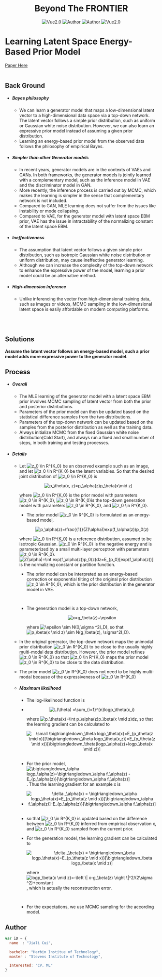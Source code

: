 <h1 align="center">Beyond The FRONTIER</h1>

<p align="center">
    <a href="https://www.tensorflow.org/">
        <img src="https://img.shields.io/badge/Tensorflow-1.13-green" alt="Vue2.0">
    </a>
    <a href="https://github.com/CuiJiali-CV/">
        <img src="https://img.shields.io/badge/Author-JialiCui-blueviolet" alt="Author">
    </a>
    <a href="https://github.com/CuiJiali-CV/">
        <img src="https://img.shields.io/badge/Email-cuijiali961224@gmail.com-blueviolet" alt="Author">
    </a>
    <a href="https://www.stevens.edu/">
        <img src="https://img.shields.io/badge/College-SIT-green" alt="Vue2.0">
    </a>
</p>



# Learning Latent Space Energy-Based Prior Model

[Paper Here](https://arxiv.org/pdf/2006.08205.pdf)
<br /><br />

## Back Ground

* #####  Bayes philosophy

  - We can learn a generator model that maps a low-dimensional latent vector to a high-dimensional data space via a top-down network. The latent vector follows a simple prior distribution, such as uniform or Gaussian white noise distribution. However, we can also learn an expressive prior model instead of assuming a given prior distribution. 
  - Learning an energy-based prior model from the observed data follows the philosophy of empirical Bayes. 

* ##### Simpler than other Generator models

  * In recent years, generator models are in the contexts of VAEs and GANs. In both frameworks, the generator models is jointly learned with a complementary model, such as the inference model in VAE and the discriminator model in GAN.
  * More recently, the inference process is carried out by MCMC, which makes the learning is simpler in the sense that complementary network is not included.
  * Compared to GAN, MLE learning does not suffer from the issues like instability or mode collapsing.
  * Compared to VAE, for the generator model with latent space EBM prior, VAE has the issue in intractability of the normalizing constant of the latent space EBM.

* ##### Ineffectiveness

  * The assumption that latent vector follows a given simple prior distribution, such as isotropic Gaussian white noise distribution or uniform distribution, may cause ineffective generator learning.
  * Although we can increase the complexity of the top-down network to enhance the expressive power of the model, learning a prior model could be an alternative method.

* ##### High-dimension Inference

  * Unlike inferencing the vector from high-dimensional training data, such as images or videos, MCMC sampling in the low-dimensional latent space  is easily affordable on modern computing platforms. 

  

<br /><br />

## Solutions

#### Assume the latent vector follows an energy-based model, such a prior model adds more expressive power to the generator model.



## Process

- ##### Overall

  - The MLE learning of the generator model with a latent space EBM prior involves MCMC sampling of latent vector from both the prior and posterior distributions. 
  - Parameters of the prior model can then be updated based on the statistical difference samples from the two distributions.
  - Parameters of the top-down network can be updated based on the samples from the posterior distribution as well as the training data.
  - Always initialize MCMC from the fixed Gaussian white noise distribution(Cold Start), and always run a fixed and small number of steps, in both training and testing processes.

- ##### Details

  - Let <img src="https://latex.codecogs.com/gif.latex?x&space;\in&space;R^{D}" title="z_0 \in R^{K_0}" /> be an observed example such as an image, and let <img src="https://latex.codecogs.com/gif.latex?z&space;\in&space;R^{d}" title="z_0 \in R^{K_0}" /> be the latent variables. So that the desired joint distribution of <img src="https://latex.codecogs.com/gif.latex?(x,z)" title="z_0 \in R^{K_0}" /> is

    <div align=center><img src="https://latex.codecogs.com/gif.latex?p_\theta(x,&space;z)=p_\alpha(z)p_\beta(x\mid&space;z)" title="p_\theta(x, z)=p_\alpha(z)p_\beta(x\mid z)" /></div> 

    where <img src="https://latex.codecogs.com/gif.latex?p_\alpha(z)" title="z_0 \in R^{K_0}" /> is the prior model with parameters <img src="https://latex.codecogs.com/gif.latex?\alpha" title="z_0 \in R^{K_0}" />, <img src="https://latex.codecogs.com/gif.latex?p_\beta(x \mid z)" title="z_0 \in R^{K_0}" />is the top-down generation model with parameters <img src="https://latex.codecogs.com/gif.latex?\beta" title="z_0 \in R^{K_0}" />, and <img src="https://latex.codecogs.com/gif.latex?\theta = (\alpha, \beta)" title="z_0 \in R^{K_0}" />.

    - The prior model <img src="https://latex.codecogs.com/gif.latex?p_\alpha(z)" title="z_0 \in R^{K_0}" /> is formulated as an energy-based model,

      <div align=center><img src="https://latex.codecogs.com/gif.latex?p_\alpha(z)=\frac{{1}}{Z(\alpha)}exp(f_\alpha(z))p_0(z)" title="p_\alpha(z)=\frac{{1}}{Z(\alpha)}exp(f_\alpha(z))p_0(z)" /></div>

    where <img src="https://latex.codecogs.com/gif.latex?p_0(z)" title="z_0 \in R^{K_0}" /> is a reference distribution, assumed to be isotropic Gaussian. <img src="https://latex.codecogs.com/gif.latex?f_\alpha(z)" title="z_0 \in R^{K_0}" /> is the negative energy and is parameterized by a small multi-layer perceptron with parameters <img src="https://latex.codecogs.com/gif.latex?\alpha" title="z_0 \in R^{K_0}" />. <img src="https://latex.codecogs.com/gif.latex?Z(\alpha)=\int&space;exp(f_\alpha(z))p_0(z)dz=E_{p_0}[exp(f_\alpha(z))]" title="Z(\alpha)=\int exp(f_\alpha(z))p_0(z)dz=E_{p_0}[exp(f_\alpha(z))]" /> is the normalizing constant or partition function.  

    - The prior model can be interpreted as an energy-based correction or exponential tilting of the original prior distribution <img src="https://latex.codecogs.com/gif.latex?p_0" title="z_0 \in R^{K_0}" />, which is the prior distribution in the generator model in VAE.

      <br />

    - The generation model is a top-down network,

      <div align=center><img src="https://latex.codecogs.com/gif.latex?x=g_\beta(z)&plus;\epsilon" title="x=g_\beta(z)+\epsilon" /></div> 

      where <img src="https://latex.codecogs.com/gif.latex?\epsilon&space;\sim&space;N(0,\sigma&space;^2I_D)" title="\epsilon \sim N(0,\sigma ^2I_D)" />, so that <img src="https://latex.codecogs.com/gif.latex?p_\beta(x&space;\mid&space;z)&space;\sim&space;N(g_\beta(z),&space;\sigma^2I_D)" title="p_\beta(x \mid z) \sim N(g_\beta(z), \sigma^2I_D)" />.

  - In the original generator, the top-down network maps the unimodal prior distribution <img src="https://latex.codecogs.com/gif.latex?p_0" title="z_0 \in R^{K_0}" /> to be close to the usually highly multi-modal data distribution. However, the prior model refines <img src="https://latex.codecogs.com/gif.latex?p_0" title="z_0 \in R^{K_0}" /> so that <img src="https://latex.codecogs.com/gif.latex?g_\beta" title="z_0 \in R^{K_0}" /> maps the prior model <img src="https://latex.codecogs.com/gif.latex?p_\alpha" title="z_0 \in R^{K_0}" /> to be close to the data distribution.

  - The prior model <img src="https://latex.codecogs.com/gif.latex?p_\alpha" title="z_0 \in R^{K_0}" /> does not need to be highly multi-modal because of the expressiveness of <img src="https://latex.codecogs.com/gif.latex?g_\beta" title="z_0 \in R^{K_0}" />

  - ##### Maximum likelihood

    - The log-likelihood function is 

    - <div align=center> <img src="https://latex.codecogs.com/gif.latex?L(\theta)&space;=\sum_{i=1}^{n}logp_\theta(x_i)" title="L(\theta) =\sum_{i=1}^{n}logp_\theta(x_i)" /></div> 

      where <img src="https://latex.codecogs.com/gif.latex?p_\theta(x)=\int&space;p_\alpha(z)p_\beta(x&space;\mid&space;z)dz" title="p_\theta(x)=\int p_\alpha(z)p_\beta(x \mid z)dz" />, so that the learning gradient can be calculated to 

      <div align=center><img src="https://latex.codecogs.com/gif.latex?\small&space;\bigtriangledown_\theta&space;logp_\theta(x)=E_{p_\theta(z&space;\mid&space;x)}[\bigtriangledown_\theta&space;logp_\theta(x,z)]=E_{p_\theta(z&space;\mid&space;x)}[\bigtriangledown_\theta(logp_\alpha(z)&plus;logp_\beta(x&space;\mid&space;z))]" title="\small \bigtriangledown_\theta logp_\theta(x)=E_{p_\theta(z \mid x)}[\bigtriangledown_\theta logp_\theta(x,z)]=E_{p_\theta(z \mid x)}[\bigtriangledown_\theta(logp_\alpha(z)+logp_\beta(x \mid z))]" /></div> 

      <br />

    - For the prior model, <img src="https://latex.codecogs.com/gif.latex?\bigtriangledown_\alpha&space;logp_\alpha(z)=\bigtriangledown_\alpha&space;f_\alpha(z)&space;-&space;E_{p_\alpha(z)}[\bigtriangledown_\alpha&space;f_\alpha(z)]" title="\bigtriangledown_\alpha logp_\alpha(z)=\bigtriangledown_\alpha f_\alpha(z) - E_{p_\alpha(z)}[\bigtriangledown_\alpha f_\alpha(z)]" />. Thus the learning gradient for an example x is

    - <div align=center><img src="https://latex.codecogs.com/gif.latex?\delta&space;_\alpha(x)&space;=&space;\bigtriangledown_\alpha&space;logp_\theta(x)=E_{p_\theta(z&space;\mid&space;x)}[\bigtriangledown_\alpha&space;f_\alpha(z)]-E_{p_\alpha(z)}[\bigtriangledown_\alpha&space;f_\alpha(z)]" title="\delta _\alpha(x) = \bigtriangledown_\alpha logp_\theta(x)=E_{p_\theta(z \mid x)}[\bigtriangledown_\alpha f_\alpha(z)]-E_{p_\alpha(z)}[\bigtriangledown_\alpha f_\alpha(z)]" /></div>

      <br />

    - so that <img src="https://latex.codecogs.com/gif.latex?\alpha" title="z_0 \in R^{K_0}" /> is updated based on the difference between <img src="https://latex.codecogs.com/gif.latex?z" title="z_0 \in R^{K_0}" /> inferred from empirical observation x, and <img src="https://latex.codecogs.com/gif.latex?z" title="z_0 \in R^{K_0}" /> sampled from the current prior.

    - For  the generation model, the learning gradient can be calculated to

      <div align=center><img src="https://latex.codecogs.com/gif.latex?\delta&space;_\beta(x)&space;=&space;\bigtriangledown_\beta&space;logp_\theta(x)=E_{p_\theta(z&space;\mid&space;x)}[\bigtriangledown_\beta&space;logp_\beta(x&space;\mid&space;z)]" title="\delta _\beta(x) = \bigtriangledown_\beta logp_\theta(x)=E_{p_\theta(z \mid x)}[\bigtriangledown_\beta logp_\beta(x \mid z)]" /></div>

      where <img src="https://latex.codecogs.com/gif.latex?logp_\beta(x&space;\mid&space;z)=-\left&space;\|&space;x-g_\beta(z)&space;\right&space;\|^2/(2\sigma&space;^2)&plus;constant" title="logp_\beta(x \mid z)=-\left \| x-g_\beta(z) \right \|^2/(2\sigma ^2)+constant" />, which is actually the reconstruction error.

      <br />

    - For the expectations, we use MCMC sampling for the according model.

 

    
















## Author

```javascript
var iD = {
  name  : "Jiali Cui",
  
  bachelor: "Harbin Institue of Technology",
  master : "Stevens Institute of Technology",
  
  Interested: "CV, ML"
}
```

